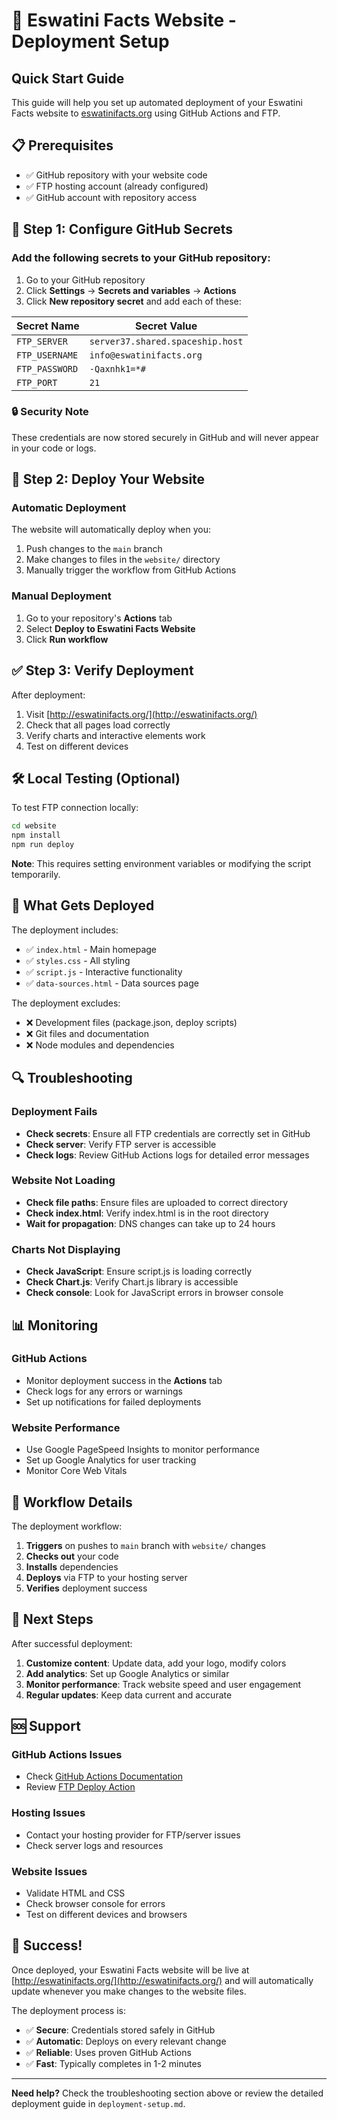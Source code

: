 # 🚀 Eswatini Facts Website - Deployment Setup

## Quick Start Guide

This guide will help you set up automated deployment of your Eswatini Facts website to [eswatinifacts.org](http://eswatinifacts.org/) using GitHub Actions and FTP.

## 📋 Prerequisites

- ✅ GitHub repository with your website code
- ✅ FTP hosting account (already configured)
- ✅ GitHub account with repository access

## 🔐 Step 1: Configure GitHub Secrets

### Add the following secrets to your GitHub repository:

1. Go to your GitHub repository
2. Click **Settings** → **Secrets and variables** → **Actions**
3. Click **New repository secret** and add each of these:

| Secret Name | Secret Value |
|-------------|--------------|
| `FTP_SERVER` | `server37.shared.spaceship.host` |
| `FTP_USERNAME` | `info@eswatinifacts.org` |
| `FTP_PASSWORD` | `-Qaxnhk1=*#` |
| `FTP_PORT` | `21` |

### 🔒 Security Note
These credentials are now stored securely in GitHub and will never appear in your code or logs.

## 🚀 Step 2: Deploy Your Website

### Automatic Deployment
The website will automatically deploy when you:
1. Push changes to the `main` branch
2. Make changes to files in the `website/` directory
3. Manually trigger the workflow from GitHub Actions

### Manual Deployment
1. Go to your repository's **Actions** tab
2. Select **Deploy to Eswatini Facts Website**
3. Click **Run workflow**

## ✅ Step 3: Verify Deployment

After deployment:
1. Visit [http://eswatinifacts.org/](http://eswatinifacts.org/)
2. Check that all pages load correctly
3. Verify charts and interactive elements work
4. Test on different devices

## 🛠️ Local Testing (Optional)

To test FTP connection locally:

```bash
cd website
npm install
npm run deploy
```

**Note**: This requires setting environment variables or modifying the script temporarily.

## 📁 What Gets Deployed

The deployment includes:
- ✅ `index.html` - Main homepage
- ✅ `styles.css` - All styling
- ✅ `script.js` - Interactive functionality
- ✅ `data-sources.html` - Data sources page

The deployment excludes:
- ❌ Development files (package.json, deploy scripts)
- ❌ Git files and documentation
- ❌ Node modules and dependencies

## 🔍 Troubleshooting

### Deployment Fails
- **Check secrets**: Ensure all FTP credentials are correctly set in GitHub
- **Check server**: Verify FTP server is accessible
- **Check logs**: Review GitHub Actions logs for detailed error messages

### Website Not Loading
- **Check file paths**: Ensure files are uploaded to correct directory
- **Check index.html**: Verify index.html is in the root directory
- **Wait for propagation**: DNS changes can take up to 24 hours

### Charts Not Displaying
- **Check JavaScript**: Ensure script.js is loading correctly
- **Check Chart.js**: Verify Chart.js library is accessible
- **Check console**: Look for JavaScript errors in browser console

## 📊 Monitoring

### GitHub Actions
- Monitor deployment success in the **Actions** tab
- Check logs for any errors or warnings
- Set up notifications for failed deployments

### Website Performance
- Use Google PageSpeed Insights to monitor performance
- Set up Google Analytics for user tracking
- Monitor Core Web Vitals

## 🔄 Workflow Details

The deployment workflow:
1. **Triggers** on pushes to `main` branch with `website/` changes
2. **Checks out** your code
3. **Installs** dependencies
4. **Deploys** via FTP to your hosting server
5. **Verifies** deployment success

## 🎯 Next Steps

After successful deployment:
1. **Customize content**: Update data, add your logo, modify colors
2. **Add analytics**: Set up Google Analytics or similar
3. **Monitor performance**: Track website speed and user engagement
4. **Regular updates**: Keep data current and accurate

## 🆘 Support

### GitHub Actions Issues
- Check [GitHub Actions Documentation](https://docs.github.com/en/actions)
- Review [FTP Deploy Action](https://github.com/SamKirkland/FTP-Deploy-Action)

### Hosting Issues
- Contact your hosting provider for FTP/server issues
- Check server logs and resources

### Website Issues
- Validate HTML and CSS
- Check browser console for errors
- Test on different devices and browsers

## 🎉 Success!

Once deployed, your Eswatini Facts website will be live at [http://eswatinifacts.org/](http://eswatinifacts.org/) and will automatically update whenever you make changes to the website files.

The deployment process is:
- ✅ **Secure**: Credentials stored safely in GitHub
- ✅ **Automatic**: Deploys on every relevant change
- ✅ **Reliable**: Uses proven GitHub Actions
- ✅ **Fast**: Typically completes in 1-2 minutes

---

**Need help?** Check the troubleshooting section above or review the detailed deployment guide in `deployment-setup.md`.
